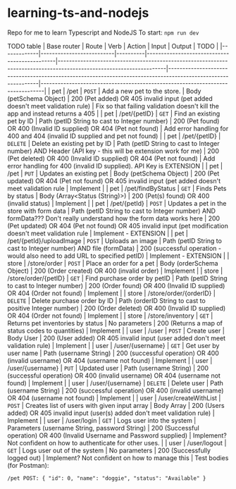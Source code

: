 # learning-ts-and-nodejs
Repo for me to learn Typescript and NodeJS
To start: `npm run dev`

TODO table
| Base router | Route                    | Verb     | Action                                       | Input                                                                                                              | Output                                                                                                       | TODO                                                                          |
|-------------|--------------------------|----------|----------------------------------------------|--------------------------------------------------------------------------------------------------------------------|--------------------------------------------------------------------------------------------------------------|-------------------------------------------------------------------------------|
| pet         | /pet                     | `POST`   | Add a new pet to the store.                  | Body (petSchema Object)                                                                                            | 200 (Pet added)  OR 405 invalid input (pet added doesn't meet validation rule)                               | Fix so that failing validation doesn't kill the app and instead returns a 405 |
| pet         | /pet/{petID}             | `GET`    | Find an existing pet by ID                   | Path (petID String to cast to Integer number)                                                                      | 200 (Pet found)  OR 400 (Invalid ID supplied)  OR 404 (Pet not found)                                        | Add error handling for 400 and 404 (invalid ID supplied and pet not found)    |
| pet         | /pet/{petID}             | `DELETE` | Delete an existing pet by ID                 | Path (petID String to cast to Integer number) AND Header (API key - this will be extension work for me)            | 200 (Pet deleted)  OR 400 (Invalid ID supplied)  OR 404 (Pet not found)                                      | Add error handling for 400 (invalid ID supplied). API Key is EXTENSION        |
| pet         | /pet                     | `PUT`    | Updates an existing pet                      | Body (petSchema Object)                                                                                            | 200 (Pet updated) OR 404 (Pet not found) OR 405 invalid input (pet added doesn't meet validation rule        | Implement                                                                     |
| pet         | /pet/findByStatus        | `GET`    | Finds Pets by status                         | Body (Array<Status (String)>)                                                                                      | 200 (Pet(s) found) OR 400 (invalid status)                                                                   | Implement                                                                     |
| pet         | /pet/{petId}             | `POST`   | Updates a pet in the store with form data    | Path (petID String to cast to Integer number) AND formData??? Don't really understand how the form data works here | 200 (Pet updated) OR 404 (Pet not found) OR 405 invalid input (pet modification doesn't meet validation rule | Implement - EXTENSION                                                         |
| pet         | /pet/{petId}/uploadImage | `POST`   | Uploads an image                             | Path (petID String to cast to Integer number) AND file (formData)                                                  | 200 (successful operation - would also need to add URL to specified petID)                                   | Implement - EXTENSION                                                         |
| store       | /store/order             | `POST`   | Place an order for a pet                     | Body (orderSchema Object)                                                                                          | 200 (Order created) OR 400 (invalid order)                                                                   | Implement                                                                     |
| store       | /store/order/{petID}     | `GET`    | Find purchase order by petID                 | Path (petID String to cast to Integer number)                                                                      | 200 (Order found) OR 400 (Invalid ID supplied) OR 404 (Order not found)                                      | Implement                                                                     |
| store       | /store/order/{orderID}   | `DELETE` | Delete purchase order by ID                  | Path (orderID String to cast to positive Integer number)                                                           | 200 (Order deleted) OR 400 (Invalid ID supplied) OR 404 (Order not found)                                    | Implement                                                                     |
| store       | /store/inventory         | `GET`    | Returns pet inventories by status            | No parameters                                                                                                      | 200 (Returns a map of status codes to quantities)                                                            | Implement                                                                     |
| user        | /user                    | `POST`   | Create user                                  | Body User                                                                                                          | 200 (User added) OR 405 invalid input (user added don't meet validation rule)                                | Implement                                                                     |
| user        | /user/{username}         | `GET`    | Get user by user name                        | Path (username String)                                                                                             | 200 (successful operation) OR 400 (invalid username) OR 404 (username not found)                             | Implement                                                                     |
| user        | /user/{username}         | `PUT`    | Updated user                                 | Path (username String)                                                                                             | 200 (successful operation) OR 400 (invalid username) OR 404 (username not found)                             | Implement                                                                     |
| user        | /user/{username}         | `DELETE` | Delete user                                  | Path (username String)                                                                                             | 200 (successful operation) OR 400 (invalid username) OR 404 (username not found)                             | Implement                                                                     |
| user        | /user/createWithList     | `POST`   | Creates list of users with given input array | Body Array<User>                                                                                                   | 200 (Users added) OR 405 invalid input (user(s) added don't meet validation rule)                            | Implement                                                                     |
| user        | /user/login              | `GET`    | Logs user into the system                    | Parameters (username String, password String)                                                                      | 200 (Successful operation) OR 400 (Invalid Username and Password supplied)                                   | Implement? Not confident on how to authenticate for other uses.               |
| user        | /user/logout             | `GET`    | Logs user out of the system                  | No parameters                                                                                                      | 200 (Successfully logged out)                                                                                | Implement? Not confident on how to manage this                                |
Test bodies (for Postman):

`/pet
POST:
{
  "id": 0,
  "name": "doggie",
  "status": "Available"
}`